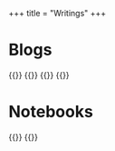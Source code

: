 +++
title = "Writings"
+++

# Blogs

{{<preview src="https://expo.baulab.info/2023-Fall/SuryaThiru">}}
{{<preview src="https://towardsdatascience.com/feature-interactions-524815abec81">}}
{{<preview src="https://towardsdatascience.com/introduction-to-hierarchical-modeling-a5c7b2ebb1ca">}}
{{<preview src="https://towardsdatascience.com/lessons-learnt-working-on-applied-machine-learning-research-1a7a5059aa75">}}

# Notebooks

{{<preview src="https://rpubs.com/suryak/bayesfreqreg">}}
{{<preview src="https://www.kaggle.com/suryathiru/1-tradition-image-processing-feature-extraction">}}
